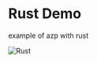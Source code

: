 # Rust Demo

example of azp with rust

![Rust](https://github.com/ninjaoflight/rust-demo/workflows/Rust/badge.svg)